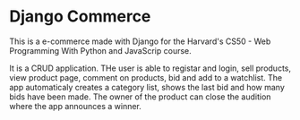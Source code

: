# Django Commerce

This is a e-commerce made with Django for the Harvard's CS50 - Web Programming With Python and JavaScrip course.

It is a CRUD application. THe user is able to registar and login, sell products, view product page, comment on products, bid and add to a watchlist. The app automaticaly creates a category list, shows the last bid and how many bids have been made. The owner of the product can close the audition where the app announces a winner.
